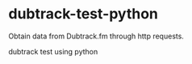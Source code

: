 # dubtrack-test-python
Obtain data from Dubtrack.fm through http requests.

dubtrack test using python
